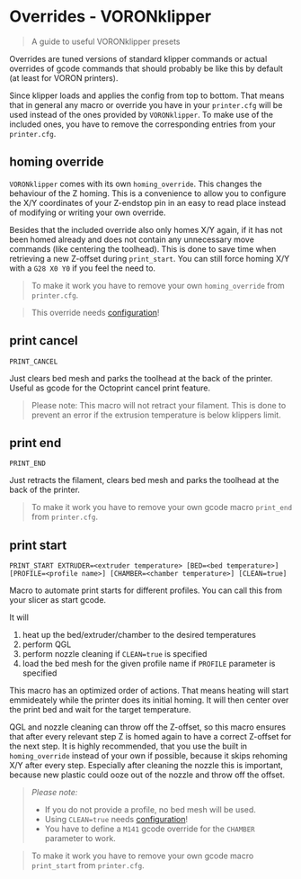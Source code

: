 # Overrides - VORONklipper
> A guide to useful VORONklipper presets

Overrides are tuned versions of standard klipper commands or actual overrides 
of gcode commands that should probably be like this by default (at least for 
VORON printers).

Since klipper loads and applies the config from top to bottom. That means 
that in general any macro or override you have in your `printer.cfg` will be 
used instead of the ones provided by `VORONklipper`.
To make use of the included ones, you have to remove the corresponding entries 
from your `printer.cfg`.

## __homing override__
`VORONklipper` comes with its own `homing_override`. This changes the behaviour 
of the Z homing. This is a convenience to allow you to configure the X/Y 
coordinates of your Z-endstop pin in an easy to read place instead of modifying 
or writing your own override.

Besides that the included override also only homes X/Y again, if it has not 
been homed already and does not contain any unnecessary move commands (like 
centering the toolhead). This is done to save time when retrieving a new 
Z-offset during `print_start`. You can still force homing X/Y with a 
`G28 X0 Y0` if you feel the need to.

> To make it work you have to remove your own `homing_override` from 
`printer.cfg`.

> This override needs [configuration](configuration.md#endstop)!

## __print cancel__
```
PRINT_CANCEL
```
Just clears bed mesh and parks the toolhead at the back of the printer. Useful 
as gcode for the Octoprint cancel print feature.

> Please note: This macro will not retract your filament. This is done to 
prevent an error if the extrusion temperature is below klippers limit. 

## __print end__
```
PRINT_END
```
Just retracts the filament, clears bed mesh and parks the toolhead at the back 
of the printer. 

> To make it work you have to remove your own gcode macro 
`print_end` from `printer.cfg`.

## __print start__
```
PRINT_START EXTRUDER=<extruder temperature> [BED=<bed temperature>] [PROFILE=<profile name>] [CHAMBER=<chamber temperature>] [CLEAN=true]
```
Macro to automate print starts for different profiles. You can call this from 
your slicer as start gcode. 

It will 
1. heat up the bed/extruder/chamber to the desired temperatures
2. perform QGL 
3. perform nozzle cleaning if `CLEAN=true` is specified
4. load the bed mesh for the given profile name if `PROFILE` parameter is 
   specified

This macro has an optimized order of actions. That means heating will start 
emmideately while the printer does its initial homing. It will then center over 
the print bed and wait for the target temperature. 

QGL and nozzle cleaning can throw off the Z-offset, so this macro ensures that 
after every relevant step Z is homed again to have a correct Z-offset for the 
next step. It is highly recommended, that you use the built in 
`homing_override` instead of your own if possible, because it skips rehoming 
X/Y after every step. Especially after cleaning the nozzle this is important, 
because new plastic could ooze out of the nozzle and throw off the offset.

> _Please note:_ 
> - If you do not provide a profile, no bed mesh will be used.
> - Using `CLEAN=true` needs [configuration](configuration.md#nozzle_cleaning)!
> - You have to define a `M141` gcode override for the `CHAMBER` parameter to 
>   work.

> To make it work you have to remove your own gcode macro `print_start` from `printer.cfg`.